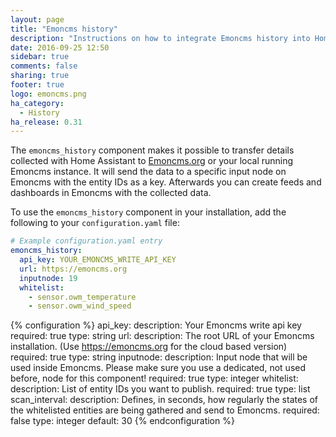 ```yaml
---
layout: page
title: "Emoncms history"
description: "Instructions on how to integrate Emoncms history into Home Assistant."
date: 2016-09-25 12:50
sidebar: true
comments: false
sharing: true
footer: true
logo: emoncms.png
ha_category:
  - History
ha_release: 0.31
---
```



The `emoncms_history` component makes it possible to transfer details collected with Home Assistant to [Emoncms.org](https://emoncms.org/) or your local running Emoncms instance. It will send the data to a specific input node on Emoncms with the entity IDs as a key. Afterwards you can create feeds and dashboards in Emoncms with the collected data.

To use the `emoncms_history` component in your installation, add the following to your `configuration.yaml` file:

```yaml
# Example configuration.yaml entry
emoncms_history:
  api_key: YOUR_EMONCMS_WRITE_API_KEY
  url: https://emoncms.org
  inputnode: 19
  whitelist:
    - sensor.owm_temperature
    - sensor.owm_wind_speed
```

{% configuration %}
api_key:
  description: Your Emoncms write api key
  required: true
  type: string
url:
  description: The root URL of your Emoncms installation. (Use https://emoncms.org for the cloud based version)
  required: true
  type: string
inputnode:
  description:  Input node that will be used inside Emoncms. Please make sure you use a dedicated, not used before, node for this component!
  required: true
  type: integer
whitelist:
  description: List of entity IDs you want to publish.
  required: true
  type: list
scan_interval:
  description:  Defines, in seconds, how regularly the states of the whitelisted entities are being gathered and send to Emoncms.
  required: false
  type: integer
  default: 30
{% endconfiguration %}
